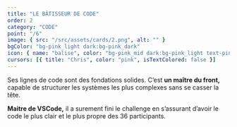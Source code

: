 ```yaml
---
title: "LE BÂTISSEUR DE CODE"
order: 2
category: "CODE"
point: "/6"
image: { src: "/src/assets/cards/2.png", alt: "" }
bgColor: "bg-pink_light dark:bg-pink_dark"
icon: { name: "balise", color: "bg-pink_mid dark:bg-pink_light text-pink_light dark:text-pink_dark" }
cursors: [{ title: "Chris", color: "pink", isTextColored: false }]
---
```


Ses lignes de code sont des fondations solides. C’est **un maître du front,** capable de structurer les systèmes les plus complexes sans se casser la tête.

**Maitre de VSCode,** il a surement fini le challenge en s’assurant d’avoir le code le plus clair et le plus propre des 36 participants.